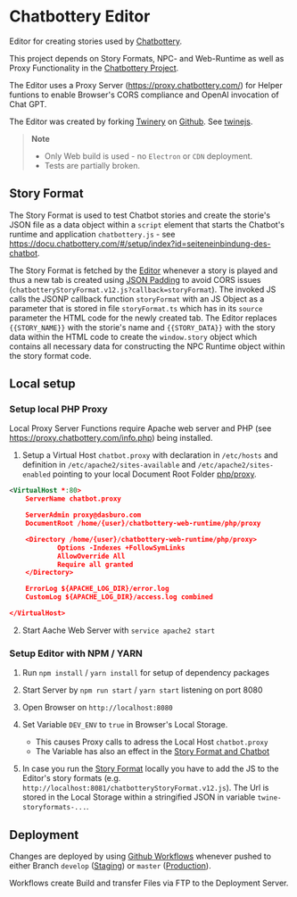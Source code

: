 # Chatbottery Editor

Editor for creating stories used by [Chatbottery](https://chatbottery.com).

This project depends on Story Formats, NPC- and Web-Runtime as well as Proxy Functionality in the [Chatbottery Project](https://github.com/das-buro-am-draht/chatbottery-web-runtime).

The Editor uses a Proxy Server (https://proxy.chatbottery.com/) for Helper funtions to enable Browser's CORS compliance and OpenAI invocation of Chat GPT.

The Editor was created by forking [Twinery](https://twinery.org) on [Github](https://github.com/klembot/twinejs). See [twinejs](./twine.md).

> **Note**
> - Only Web build is used - no `Electron` or `CDN` deployment.
> - Tests are partially broken.

## Story Format

The Story Format is used to test Chatbot stories and create the storie's JSON file as a data object within a `script` element that starts the Chatbot's runtime and application `chatbottery.js` - see https://docu.chatbottery.com/#/setup/index?id=seiteneinbindung-des-chatbot.

The Story Format is fetched by the [Editor](https://github.com/das-buro-am-draht/chatbottery-twinery) whenever a story is played and thus a new tab is created using [JSON Padding](http://jsonp.eu/) to avoid CORS issues (`chatbotteryStoryFormat.v12.js?callback=storyFormat`). The invoked JS calls the JSONP callback function `storyFormat` with an JS Object as a parameter that is stored in file `storyFormat.ts` which has in its `source` parameter the HTML code for the newly created tab. The Editor replaces `{{STORY_NAME}}` with the storie's name and `{{STORY_DATA}}` with the story data within the HTML code to create the `window.story` object which contains all necessary data for constructing the NPC Runtime object within the story format code.

## Local setup 

### Setup local PHP Proxy

Local Proxy Server Functions require Apache web server and PHP (see https://proxy.chatbottery.com/info.php) being installed.

1. Setup a Virtual Host `chatbot.proxy` with declaration in `/etc/hosts` and definition in `/etc/apache2/sites-available` and `/etc/apache2/sites-enabled` pointing to your local Document Root Folder [php/proxy](https://github.com/das-buro-am-draht/chatbottery-web-runtime/tree/master/php/proxy).
```xml
<VirtualHost *:80>
	ServerName chatbot.proxy

	ServerAdmin proxy@dasburo.com
	DocumentRoot /home/{user}/chatbottery-web-runtime/php/proxy

	<Directory /home/{user}/chatbottery-web-runtime/php/proxy>
	        Options -Indexes +FollowSymLinks
	        AllowOverride All
	        Require all granted
	</Directory>

	ErrorLog ${APACHE_LOG_DIR}/error.log
	CustomLog ${APACHE_LOG_DIR}/access.log combined

</VirtualHost>
```

2. Start Aache Web Server with `service apache2 start`

### Setup Editor with NPM / YARN

1. Run `npm install` / `yarn install` for setup of dependency packages

2. Start Server by `npm run start` / `yarn start` listening on port 8080

3. Open Browser on `http://localhost:8080`

4. Set Variable `DEV_ENV` to `true` in Browser's Local Storage.<br>
   - This causes Proxy calls to adress the Local Host `chatbot.proxy`
   - The Variable has also an effect in the [Story Format and Chatbot](https://github.com/das-buro-am-draht/chatbottery-web-runtime)

5. In case you run the [Story Format](https://github.com/das-buro-am-draht/chatbottery-web-runtime/tree/master/twine2npc) locally you have to add the JS to the Editor's story formats (e.g. `http://localhost:8081/chatbotteryStoryFormat.v12.js`). The Url is stored in the Local Storage within a stringified JSON in variable `twine-storyformats-...`.

## Deployment

Changes are deployed by using [Github Workflows](https://docs.github.com/en/actions/using-workflows) whenever pushed to either Branch `develop` ([Staging](https://develop.editor.chatbottery.com/)) or `master` ([Production](https://editor.chatbottery.com/)).

Workflows create Build and transfer Files via FTP to the Deployment Server.